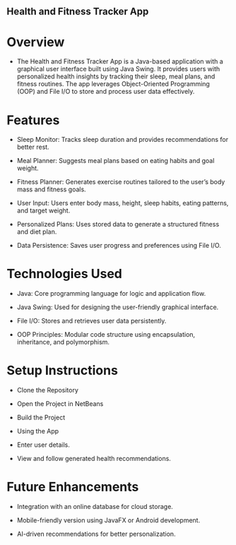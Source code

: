 ## Health and Fitness Tracker App

# Overview
* The Health and Fitness Tracker App is a Java-based application with a graphical user interface built using Java Swing. It provides users with personalized health insights by tracking their sleep, meal plans, and fitness routines. The app leverages Object-Oriented Programming (OOP) and File I/O to store and process user data effectively.

# Features

* Sleep Monitor: Tracks sleep duration and provides recommendations for better rest.

* Meal Planner: Suggests meal plans based on eating habits and goal weight.

* Fitness Planner: Generates exercise routines tailored to the user’s body mass and fitness goals.

* User Input: Users enter body mass, height, sleep habits, eating patterns, and target weight.

* Personalized Plans: Uses stored data to generate a structured fitness and diet plan.

* Data Persistence: Saves user progress and preferences using File I/O.

# Technologies Used

* Java: Core programming language for logic and application flow.

* Java Swing: Used for designing the user-friendly graphical interface.

* File I/O: Stores and retrieves user data persistently.

* OOP Principles: Modular code structure using encapsulation, inheritance, and polymorphism.

# Setup Instructions

* Clone the Repository

* Open the Project in NetBeans

* Build the Project

* Using the App

* Enter user details.

* View and follow generated health recommendations.


# Future Enhancements

* Integration with an online database for cloud storage.

* Mobile-friendly version using JavaFX or Android development.

* AI-driven recommendations for better personalization.
